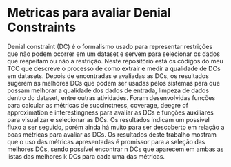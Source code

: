 # Metricas para avaliar Denial Constraints

Denial constraint (DC) é o formalismo usado para representar restrições que não podem ocorrer em
um dataset e servem para selecionar os dados que respeitam ou não a restrição. Neste repositório
está os códigos do meu TCC que descreve o processo de como extrair e medir a qualidade de DCs
em datasets. Depois de encontradas e avaliadas as DCs, os resultados sugerem as melhores DCs
que podem ser usadas pelos sistemas para que possam melhorar a qualidade dos dados de entrada,
limpeza de dados dentro do dataset, entre outras atividades. Foram desenvolvidas funções para
calcular as métricas de succinctness, coverage, deegre of approximation e interestingness para
avaliar as DCs e funções auxiliares para visualizar e selecionar as DCs. Os resultados indicam
um possível fluxo a ser seguido, porém ainda há muito para ser descoberto em relação a boas
métricas para avaliar as DCs. Os resultados deste trabalho mostram que o uso das métricas
apresentadas é promissor para a seleção das melhores DCs, sendo possível encontrar n DCs que
aparecem em ambas as listas das melhores k DCs para cada uma das métricas.
